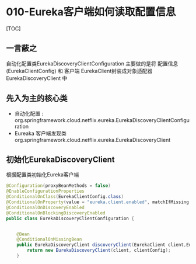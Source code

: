 # 010-Eureka客户端如何读取配置信息

[TOC]

## 一言蔽之

自动化配置类EurekaDiscoveryClientConfiguration 主要做的是将 配置信息 (EurekaClientConfig) 和 客户端 EurekaClient封装成对象适配器EurekaDiscoveryClient 中

## 先入为主的核心类

- 自动化配置 : org.springframework.cloud.netflix.eureka.EurekaDiscoveryClientConfiguration
- Eureaka 客户端发现类 org.springframework.cloud.netflix.eureka.EurekaDiscoveryClient

## 初始化EurekaDiscoveryClient

根据配置类初始化Eureka客户端

```java
@Configuration(proxyBeanMethods = false)
@EnableConfigurationProperties
@ConditionalOnClass(EurekaClientConfig.class)
@ConditionalOnProperty(value = "eureka.client.enabled", matchIfMissing = true)
@ConditionalOnDiscoveryEnabled
@ConditionalOnBlockingDiscoveryEnabled
public class EurekaDiscoveryClientConfiguration {


	@Bean
	@ConditionalOnMissingBean
	public EurekaDiscoveryClient discoveryClient(EurekaClient client,EurekaClientConfig clientConfig) {
		return new EurekaDiscoveryClient(client, clientConfig);
	}
```

